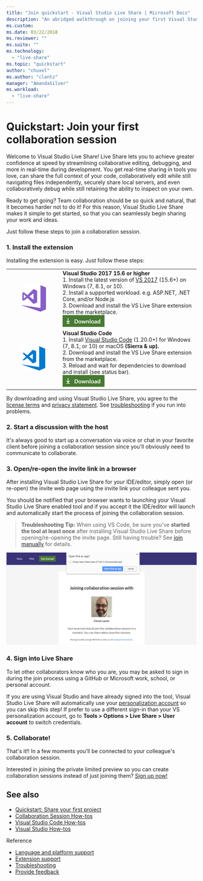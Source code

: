 ```yaml
---
title: "Join quickstart - Visual Studio Live Share | Microsoft Docs"
description: "An abridged walkthrough on joining your first Visual Studio Live Share session."
ms.custom:
ms.date: 03/22/2018
ms.reviewer: ""
ms.suite: ""
ms.technology: 
  - "live-share"
ms.topic: "quickstart"
author: "chuxel"
ms.author: "clantz"
manager: "AmandaSilver"
ms.workload: 
  - "live-share"
---
```


<!--
Copyright © Microsoft Corporation
All rights reserved.
Creative Commons Attribution 4.0 License (International): https://creativecommons.org/licenses/by/4.0/legalcode
-->

# Quickstart: Join your first collaboration session

Welcome to Visual Studio Live Share! Live Share lets you to achieve greater confidence at speed by streamlining collaborative editing, debugging, and more in real-time during development. You get real-time sharing in tools you love, can share the full context of your code, collaboratively edit while still navigating files independently, securely share local servers, and even collaboratively debug while still retaining the ability to inspect on your own.

Ready to get going? Team collaboration should be so quick and natural, that it becomes harder not to do it! For this reason, Visual Studio Live Share makes it simple to get started, so that you can seamlessly begin sharing your work and ideas.

Just follow these steps to join a collaboration session.

### 1. Install the extension

Installing the extension is easy. Just follow these steps:

<table style="width: 100%; border:none;">
<tr>
    <td style="width: 128px; text-align: center; border:none;"><img src="media/vs-icon.png" /></td>
    <td  style="border:none;">
        <strong>Visual Studio 2017 15.6 or higher</strong><br />
       1. Install the latest version of <a href="https://www.visualstudio.com/vs/">VS 2017</a> (15.6+) on Windows (7, 8.1, or 10).<br/>
       2. Install a supported workload. e.g. ASP.NET, .NET Core, and/or Node.js<br />
       3. Download and install the VS Live Share extension from the marketplace. <br />
       <a href="https://aka.ms/vsls-dl/vs"><img style="padding: 0; spacing: 0;" src="media/download.png"></a><br />
    </td>
</tr>
<tr style="border:none;">
    <td style="width: 128px; text-align: center; border:none;"><img src="media/vscode-icon.png" /></td>
    <td style="border:none;">
        <strong>Visual Studio Code</strong><br />
        1. Install <a href="https://code.visualstudio.com/">Visual Studio Code</a> (1.20.0+) for Windows (7, 8.1, or 10) or macOS <b>(Sierra & up).</b><br />
        2. Download and install the VS Live Share extension from the marketplace. <br />
        3. Reload and wait for dependencies to download and install (see status bar).<br />
        <a href="https://aka.ms/vsls-dl/vscode"><img src="media/download.png"></a>
    </td>
</tr>
</table>

By downloading and using Visual Studio Live Share, you agree to the [license terms](https://aka.ms/vsls-license) and [privacy statement](https://www.microsoft.com/en-us/privacystatement/EnterpriseDev/default.aspx). See [troubleshooting](https://aka.ms/vsls-troubleshooting) if you run into problems.

### 2. Start a discussion with the host

It's always good to start up a conversation via voice or chat in your favorite client before joining a collaboration session since you'll obviously need to communicate to collaborate.

### 3. Open/re-open the invite link in a browser

After installing Visual Studio Live Share for your IDE/editor, simply open (or re-open) the invite web page using the invite link your colleague sent you.

You should be notified that your browser wants to launching your Visual Studio Live Share enabled tool and if you accept it the IDE/editor will launch and automatically start the process of joining the collaboration session.


> **Troubleshooting Tip:** When using VS Code, be sure you've **started the tool at least once** after installing Visual Studio Live Share before opening/re-opening the invite page. Still having trouble? See [join manually](collab-session.md#join-manually) for details.

![Join page](media/join-page.png)

### 4. Sign into Live Share

To let other collaborators know who you are, you may be asked to sign in during the join process using a GitHub or Microsoft work, school, or personal account.

If you are using Visual Studio and have already signed into the tool, Visual Studio Live Share will automatically use your [personalization account](https://docs.microsoft.com/en-us/visualstudio/ide/signing-in-to-visual-studio) so you can skip this step! If prefer to use a different sign-in than your VS personalization account, go to **Tools &gt; Options &gt; Live Share &gt; User account** to switch credentials.

### 5. Collaborate!

That's it!! In a few moments you'll be connected to your colleague's collaboration session. 

Interested in joining the private limited preview so you can create collaboration sessions instead of just joining them? [Sign up now!](https://aka.ms/vsls-signup)

## See also

- [Quickstart: Share your first project](quick-start-share.md)
- [Collaboration Session How-tos](collab-session.md)
- [Visual Studio Code How-tos](collab-vscode.md)
- [Visual Studio How-tos](collab-vs.md)

Reference
- [Language and platform support](platform-support.md)
- [Extension support](extensions.md)
- [Troubleshooting](troubleshooting.md)
- [Provide feedback](support.md)

